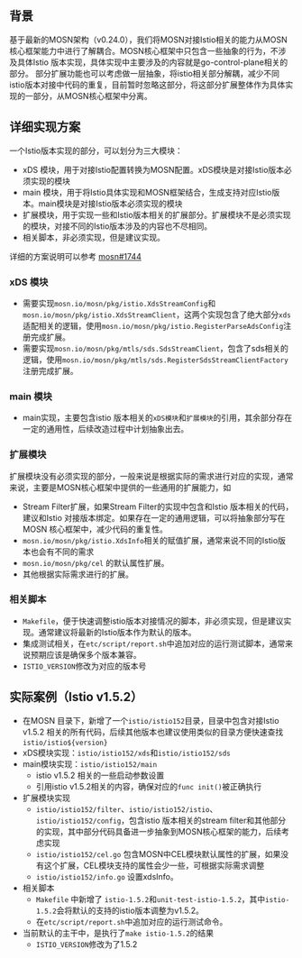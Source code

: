 ## 背景

基于最新的MOSN架构（v0.24.0），我们将MOSN对接Istio相关的能力从MOSN核心框架能力中进行了解耦合。MOSN核心框架中只包含一些抽象的行为，不涉及具体Istio 版本实现，具体实现中主要涉及的内容就是go-control-plane相关的部分。
部分扩展功能也可以考虑做一层抽象，将istio相关部分解耦，减少不同istio版本对接中代码的重复，目前暂时忽略这部分，将这部分扩展整体作为具体实现的一部分，从MOSN核心框架中分离。

## 详细实现方案

一个Istio版本实现的部分，可以划分为三大模块：
- xDS 模块，用于对接Istio配置转换为MOSN配置。xDS模块是对接Istio版本必须实现的模块
- main 模块，用于将Istio具体实现和MOSN框架结合，生成支持对应Istio版本。main模块是对接Istio版本必须实现的模块
- 扩展模块，用于实现一些和Istio版本相关的扩展部分。扩展模块不是必须实现的模块，对接不同的Istio版本涉及的内容也不尽相同。
- 相关脚本，非必须实现，但是建议实现。

详细的方案说明可以参考 [mosn#1744](https://github.com/mosn/mosn/pull/1744)

### xDS 模块

- 需要实现`mosn.io/mosn/pkg/istio.XdsStreamConfig`和`mosn.io/mosn/pkg/istio.XdsStreamClient`，这两个实现包含了绝大部分`xds`适配相关的逻辑，使用`mosn.io/mosn/pkg/istio.RegisterParseAdsConfig`注册完成扩展。
- 需要实现`mosn.io/mosn/pkg/mtls/sds.SdsStreamClient`，包含了sds相关的逻辑，使用`mosn.io/mosn/pkg/mtls/sds.RegisterSdsStreamClientFactory`注册完成扩展。

### main 模块

- main实现，主要包含istio 版本相关的`xDS模块`和`扩展模块`的引用，其余部分存在一定的通用性，后续改造过程中计划抽象出去。

### 扩展模块

扩展模块没有必须实现的部分，一般来说是根据实际的需求进行对应的实现，通常来说，主要是MOSN核心框架中提供的一些通用的扩展能力，如
- Stream Filter扩展，如果Stream Filter的实现中包含和Istio 版本相关的代码，建议和Istio 对接版本绑定。如果存在一定的通用逻辑，可以将抽象部分写在MOSN 核心框架中，减少代码的重复性。
- `mosn.io/mosn/pkg/istio.XdsInfo`相关的赋值扩展，通常来说不同的Istio版本也会有不同的需求
- `mosn.io/mosn/pkg/cel` 的默认属性扩展。
- 其他根据实际需求进行的扩展。

### 相关脚本

- `Makefile`，便于快速调整istio版本对接情况的脚本，非必须实现，但是建议实现。通常建议将最新的Istio版本作为默认的版本。
- 集成测试相关，在`etc/script/report.sh`中追加对应的运行测试脚本，通常来说预期应该是确保多个版本兼容。
- `ISTIO_VERSION`修改为对应的版本号


## 实际案例（Istio v1.5.2）

- 在MOSN 目录下，新增了一个`istio/istio152`目录，目录中包含对接Istio v1.5.2 相关的所有代码，后续其他版本也建议使用类似的目录方便快速查找`istio/istio${version}`
- xDS模块实现：`istio/istio152/xds`和`istio/istio152/sds`
- main模块实现：`istio/istio152/main`
  - istio v1.5.2 相关的一些启动参数设置
  - 引用istio v1.5.2相关的内容，确保对应的`func init()`被正确执行
- 扩展模块实现
  - `istio/istio152/filter`、`istio/istio152/istio`、`istio/istio152/config`，包含istio 版本相关的stream filter和其他部分的实现，其中部分代码具备进一步抽象到MOSN核心框架的能力，后续考虑实现
  - `istio/istio152/cel.go` 包含MOSN中CEL模块默认属性的扩展，如果没有这个扩展，CEL模块支持的属性会少一些，可根据实际需求调整
  - `istio/istio152/info.go` 设置xdsInfo。
- 相关脚本
  - `Makefile` 中新增了 `istio-1.5.2`和`unit-test-istio-1.5.2`，其中`istio-1.5.2`会将默认的支持的istio版本调整为v1.5.2。
  - 在`etc/script/report.sh`中追加对应的运行测试命令。
- 当前默认的主干中，是执行了`make istio-1.5.2`的结果
  - `ISTIO_VERSION`修改为了1.5.2
